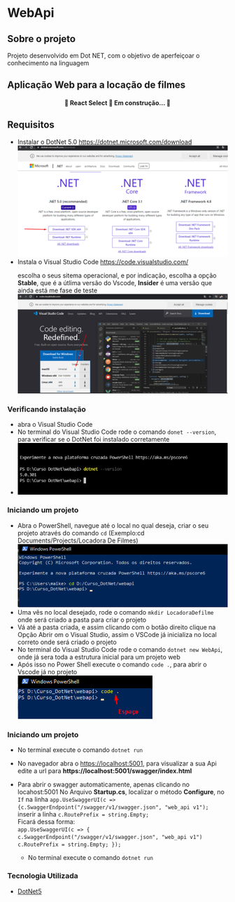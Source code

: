 # WebApi

## Sobre o projeto
Projeto desenvolvido em Dot NET, com o objetivo de aperfeiçoar o conhecimento na linguagem

## Aplicação Web para a locação de filmes

<h4 align="center">
  🚧  React Select 🚀 Em construção...  🚧
</h4>

## Requisitos

- Instalar o DotNet 5.0
  <https://dotnet.microsoft.com/download>
  <img src="assets/Screenshot_2.png">
- Instala o Visual Studio Code
  <https://code.visualstudio.com/>
  <p>escolha o seus sitema operacional, e por indicação, escolha a opção <b>Stable</b>, que é a útlima versão do Vscode, <b>Insider</b> é uma versão que ainda está me fase de teste
  <img src="assets/Screenshot_1.png">


### Verificando instalação 

- abra o Visual Studio Code
- No terminal do Visual Studio Code rode o comando `donet --version`, para verificar se o DotNet foi instalado corretamente
- <img src="assets/Screenshot_3.png">

### Iniciando um projeto
- Abra o PowerShell, navegue até o local no qual deseja, criar o seu projeto através do comando `cd` (Exemplo:cd Documents/Projects/Locadora De Filmes)<br>
  <img src="assets/Screenshot_4.png">
- Uma vês no local desejado, rode o comando `mkdir LocadoraDefilme` onde será criado a pasta para criar o projeto
- Vá até a pasta criada, e assim clicando com o botão direito clique na Opção Abrir om o Visual Studio, assim o VSCode já inicializa no local correto onde será criado o projeto
- No terminal do Visual Studio Code rode o comando `dotnet new WebApi`, onde já sera toda a estrutura inicial para um projeto web
- Após isso no Power Shell execute o comando `code .`, para abrir o Vscode já no projeto <br>
  <img src="assets/Screenshot_5.png">
### Iniciando um projeto

- No terminal execute o comando `dotnet run`

- No navegador abra o <https://localhost:5001>, para visualizar a sua Api edite a url para **https://localhost:5001/swagger/index.html**
- Para abrir o swagger automaticamente, apenas clicando no locahost:5001 
    No Arquivo **Startup.cs**, localizar o método **Configure**, no `If` na linha `app.UseSwaggerUI(c => {c.SwaggerEndpoint("/swagger/v1/swagger.json", "web_api v1");`
inserir a linha  `c.RoutePrefix = string.Empty;` <br>
Ficará dessa forma:                       
                    `app.UseSwaggerUI(c => {
                    c.SwaggerEndpoint("/swagger/v1/swagger.json", "web_api v1")
                    c.RoutePrefix = string.Empty;
                    });`
  - No terminal execute o comando `dotnet run`

### Tecnologia Utilizada
- [DotNet5](https://dotnet.microsoft.com/)


